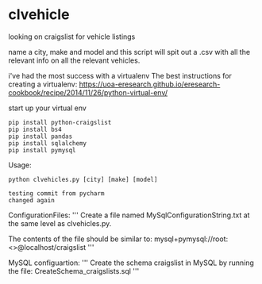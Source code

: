 # clvehicle
looking on craigslist for vehicle listings

name a city, make and model and this script will spit out a .csv with all the relevant info on all the relevant vehicles.

i've had the most success with a virtualenv
The best instructions for creating a virtualenv: https://uoa-eresearch.github.io/eresearch-cookbook/recipe/2014/11/26/python-virtual-env/


start up your virtual env
```
pip install python-craigslist
pip install bs4
pip install pandas
pip install sqlalchemy
pip install pymysql
```

Usage:
```
python clvehicles.py [city] [make] [model]

testing commit from pycharm
changed again
```

ConfigurationFiles:
'''
Create a file named MySqlConfigurationString.txt at the same level as clvehicles.py.

The contents of the file should be similar to: mysql+pymysql://root:<<Password>>@localhost/craigslist
'''

MySQL configuartion:
'''
Create the schema craigslist in MySQL by running the file: CreateSchema_craigslists.sql
'''

